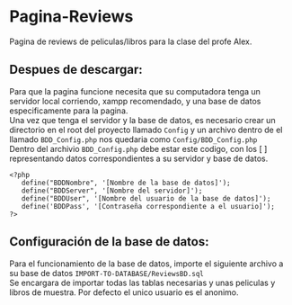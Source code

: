 # Pagina-Reviews
Pagina de reviews de peliculas/libros para la clase del profe Alex.
## Despues de descargar:
 Para que la pagina funcione necesita que su computadora tenga un servidor local corriendo, xampp recomendado, y una base de datos especificamente para la  pagina.<br>
 Una vez que tenga el servidor y la base de datos, es necesario crear un directorio en el root del proyecto llamado <code>Config</code> y un archivo dentro de el llamado <code>BDD_Config.php</code> nos quedaria como <code>Config/BDD_Config.php</code><br>
 Dentro del archivio <code>BDD_Config.php</code> debe estar este codigo, con los [ ] representando datos correspondientes a su servidor y base de datos.
 
 ```
<?php 
    define("BDDNombre", '[Nombre de la base de datos]'); 
    define("BDDServer", '[Nombre del servidor]');
    define("BDDUser", '[Nombre del usuario de la base de datos]');
    define('BDDPass', '[Contraseña correspondiente a el usuario]');
?> 
```

## Configuración de la base de datos:
Para el funcionamiento de la base de datos, importe el siguiente archivo a su base de datos <code>IMPORT-TO-DATABASE/ReviewsBD.sql</code><br>
Se encargara de importar todas las tablas necesarias y unas peliculas y libros de muestra. Por defecto el unico usuario es el anonimo.
